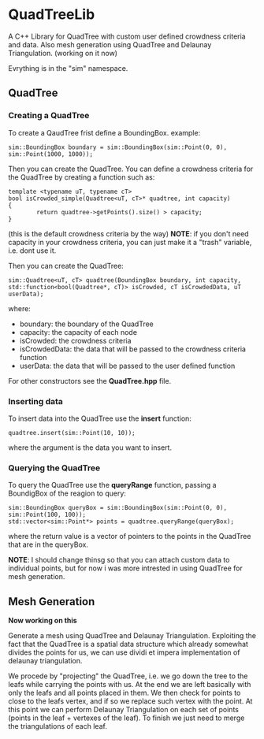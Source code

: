 # QuadTreeLib

A C++ Library for QuadTree with custom user defined crowdness criteria and data.
Also mesh generation using QuadTree and Delaunay Triangulation. (working on it now)

Evrything is in the "sim" namespace.

## QuadTree

### Creating a QuadTree
To create a QaudTree frist define a BoundingBox. example:
```[c++]
sim::BoundingBox boundary = sim::BoundingBox(sim::Point(0, 0), sim::Point(1000, 1000));
```

Then you can create the QuadTree. You can define a crowdness criteria for the QuadTree by creating a function such as:
```[c++]
template <typename uT, typename cT>
bool isCrowded_simple(Quadtree<uT, cT>* quadtree, int capacity)
{
        return quadtree->getPoints().size() > capacity;
}
```
(this is the default crowdness criteria by the way)
**NOTE**: if you don't need capacity in your crowdness criteria, you can just make it a "trash" variable, i.e. dont use it.


Then you can create the QuadTree:
```[c++]
sim::Quadtree<uT, cT> quadtree(BoundingBox boundary, int capacity, std::function<bool(Quadtree*, cT)> isCrowded, cT isCrowdedData, uT userData);
```
where:
- boundary: the boundary of the QuadTree
- capacity: the capacity of each node
- isCrowded: the crowdness criteria
- isCrowdedData: the data that will be passed to the crowdness criteria function
- userData: the data that will be passed to the user defined function

For other constructors see the **QuadTree.hpp** file.

### Inserting data
To insert data into the QuadTree use the **insert** function:
```[c++]
quadtree.insert(sim::Point(10, 10));
```
where the argument is the data you want to insert.

### Querying the QuadTree
To query the QuadTree use the **queryRange** function, passing a BoundigBox of the reagion to query:
```[c++]
sim::BoundingBox queryBox = sim::BoundingBox(sim::Point(0, 0), sim::Point(100, 100));
std::vector<sim::Point*> points = quadtree.queryRange(queryBox);
```
where the return value is a vector of pointers to the points in the QuadTree that are in the queryBox.

**NOTE**: I should change thinsg so that you can attach custom data to individual points, but for now i was more intrested in using QuadTree for mesh generation.

## Mesh Generation
**Now working on this**

Generate a mesh using QuadTree and Delaunay Triangulation.
Exploiting the fact that the QuadTree is a spatial data structure which already somewhat divides the points for us, we can use dividi et impera implementation of delaunay triangulation.

We procede by "projecting" the QuadTree, i.e. we go down the tree to the leafs while carrying the points with us. At the end we are left basically with only the leafs and all points placed in them.
We then check for points to close to the leafs vertex, and if so we replace such vertex with the point.
At this point we can perform Delaunay Triangulation on each set of points (points in the leaf + vertexes of the leaf).
To finish we just need to merge the triangulations of each leaf.